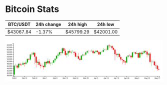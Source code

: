 # Bitcoin Stats

BTC/USDT|24h change|24h high|24h low|
|---|---|---|---|
|$43067.84|-1.37%|$45799.29|$42001.00|

<img src="./chart.svg">
